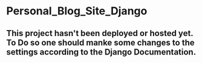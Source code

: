 # Personal_Blog_Site_Django
## This project hasn't been deployed or hosted yet. To Do so one should manke some changes to the settings according to the Django Documentation.
